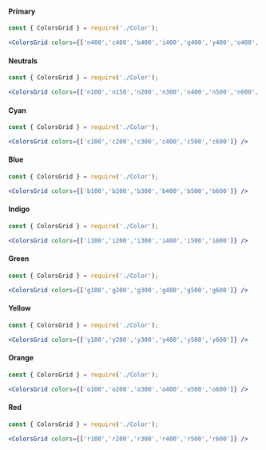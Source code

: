 #### Primary
```jsx
const { ColorsGrid } = require('./Color');

<ColorsGrid colors={['n400','c400','b400','i400','g400','y400','o400','r400']} />
```

#### Neutrals
```jsx
const { ColorsGrid } = require('./Color');

<ColorsGrid colors={['n100','n150','n200','n300','n400','n500','n600','n700','n800']} />
```

#### Cyan
```jsx
const { ColorsGrid } = require('./Color');

<ColorsGrid colors={['c100','c200','c300','c400','c500','c600']} />
```

#### Blue
```jsx
const { ColorsGrid } = require('./Color');

<ColorsGrid colors={['b100','b200','b300','b400','b500','b600']} />
```

#### Indigo
```jsx
const { ColorsGrid } = require('./Color');

<ColorsGrid colors={['i100','i200','i300','i400','i500','i600']} />
```

#### Green
```jsx
const { ColorsGrid } = require('./Color');

<ColorsGrid colors={['g100','g200','g300','g400','g500','g600']} />
```

#### Yellow
```jsx
const { ColorsGrid } = require('./Color');

<ColorsGrid colors={['y100','y200','y300','y400','y500','y600']} />
```

#### Orange
```jsx
const { ColorsGrid } = require('./Color');

<ColorsGrid colors={['o100','o200','o300','o400','o500','o600']} />
```

#### Red
```jsx
const { ColorsGrid } = require('./Color');

<ColorsGrid colors={['r100','r200','r300','r400','r500','r600']} />
```
